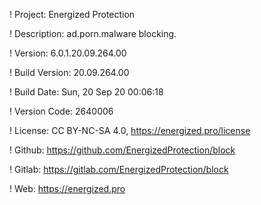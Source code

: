 ! Project: Energized Protection

! Description: ad.porn.malware blocking.

! Version: 6.0.1.20.09.264.00

! Build Version: 20.09.264.00

! Build Date: Sun, 20 Sep 20 00:06:18

! Version Code: 2640006

! License: CC BY-NC-SA 4.0, https://energized.pro/license

! Github: https://github.com/EnergizedProtection/block

! Gitlab: https://gitlab.com/EnergizedProtection/block


! Web: https://energized.pro
